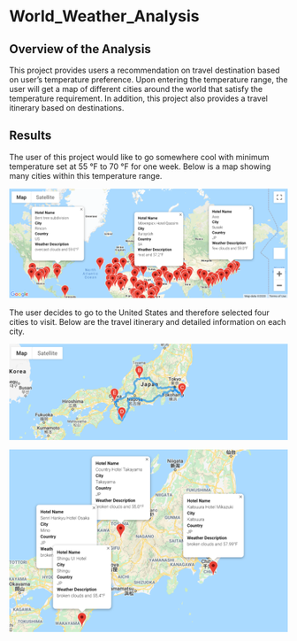 # World_Weather_Analysis

## Overview of the Analysis
This project provides users a recommendation on travel destination based on user’s temperature preference. Upon entering the temperature range, the user will get a map of different cities around the world that satisfy the temperature requirement. In addition, this project also provides a travel itinerary based on destinations. 

## Results
The user of this project would like to go somewhere cool with minimum temperature set at 55 °F to 70 °F for one week. Below is a map showing many cities within this temperature range. 

![](Vacation_Search/WeatherPy_vacation_map.png)

The user decides to go to the United States and therefore selected four cities to visit. Below are the travel itinerary and detailed information on each city. 

![](Vacation_Itinerary/WeatherPy_travel_map.png)

![](Vacation_Itinerary/WeatherPy_travel_map_markers.png)
